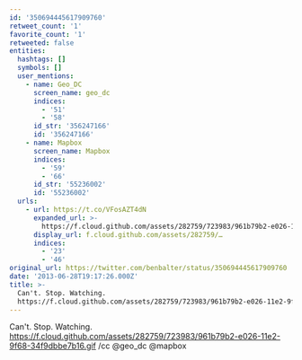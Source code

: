 ```yaml
---
id: '350694445617909760'
retweet_count: '1'
favorite_count: '1'
retweeted: false
entities:
  hashtags: []
  symbols: []
  user_mentions:
    - name: Geo_DC
      screen_name: geo_dc
      indices:
        - '51'
        - '58'
      id_str: '356247166'
      id: '356247166'
    - name: Mapbox
      screen_name: Mapbox
      indices:
        - '59'
        - '66'
      id_str: '55236002'
      id: '55236002'
  urls:
    - url: https://t.co/VFosAZT4dN
      expanded_url: >-
        https://f.cloud.github.com/assets/282759/723983/961b79b2-e026-11e2-9f68-34f9dbbe7b16.gif
      display_url: f.cloud.github.com/assets/282759/…
      indices:
        - '23'
        - '46'
original_url: https://twitter.com/benbalter/status/350694445617909760
date: '2013-06-28T19:17:26.000Z'
title: >-
  Can't. Stop. Watching.
  https://f.cloud.github.com/assets/282759/723983/961b79b2-e026-11e2-9f68-34f9dbbe7b16.gif…
---
```


Can't. Stop. Watching. https://f.cloud.github.com/assets/282759/723983/961b79b2-e026-11e2-9f68-34f9dbbe7b16.gif /cc @geo_dc @mapbox